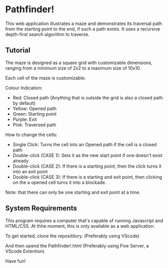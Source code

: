 # Pathfinder!

This web application illustrates a maze and demonstrates its traversal path from the starting point to the end, if such a path exists.
It uses a recursive depth-first search algorithm to traverse. 

## Tutorial
The maze is designed as a square grid with customizable dimensions, ranging from a minimum size of 2x2 to a maximum size of 10x10. 

Each cell of the maze is customizable:

Colour Indication:
- Red: Closed path (Anything that is outside the grid is also a closed path by default)
- Yellow: Opened path
- Green: Starting point
- Purple: Exit
- Pink: Traversed path

How to change the cells:

- Single Click: Turns the cell into an Opened path if the cell is a closed path
- Double-click (CASE 1): Sets it as the new start point if one doesn't exist already
- Double-click (CASE 2): If there is a starting point, then the click turns it into an exit point
- Double-click (CASE 3): If there is a starting and exit point, then clicking on the a opened cell turns it into a blockade. 

Note: that there can only be one starting and exit point at a time.

## System Requirements
This program requires a computer that's capable of running Javascript and HTML/CSS. At thhe moment, this is only available as a web application. 

To get started, clone the reposititory. (Preferably using VScode)

And then opend the Pathfinder!.html (Preferably using Five Server, a VScode Extention)

Have fun!
